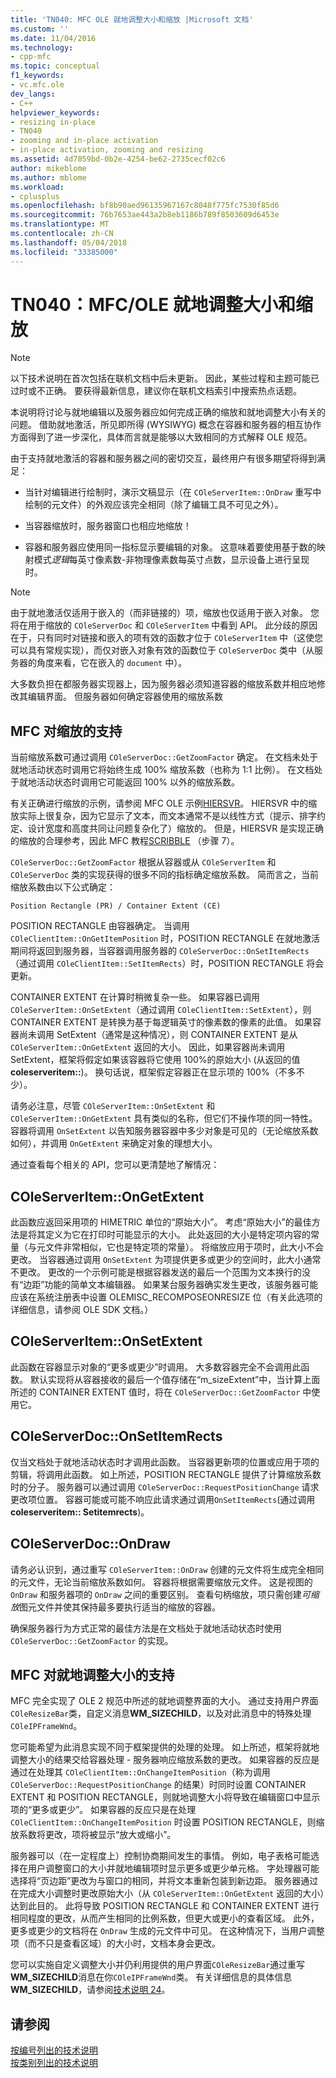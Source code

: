 ```yaml
---
title: 'TN040: MFC OLE 就地调整大小和缩放 |Microsoft 文档'
ms.custom: ''
ms.date: 11/04/2016
ms.technology:
- cpp-mfc
ms.topic: conceptual
f1_keywords:
- vc.mfc.ole
dev_langs:
- C++
helpviewer_keywords:
- resizing in-place
- TN040
- zooming and in-place activation
- in-place activation, zooming and resizing
ms.assetid: 4d7859bd-0b2e-4254-be62-2735cecf02c6
author: mikeblome
ms.author: mblome
ms.workload:
- cplusplus
ms.openlocfilehash: bf8b90aed96135967167c8048f775fc7530f85d6
ms.sourcegitcommit: 76b7653ae443a2b8eb1186b789f8503609d6453e
ms.translationtype: MT
ms.contentlocale: zh-CN
ms.lasthandoff: 05/04/2018
ms.locfileid: "33385000"
---
```

# <a name="tn040-mfcole-in-place-resizing-and-zooming"></a>TN040：MFC/OLE 就地调整大小和缩放
> [!NOTE]
>  以下技术说明在首次包括在联机文档中后未更新。 因此，某些过程和主题可能已过时或不正确。 要获得最新信息，建议你在联机文档索引中搜索热点话题。  
  
 本说明将讨论与就地编辑以及服务器应如何完成正确的缩放和就地调整大小有关的问题。 借助就地激活，所见即所得 (WYSIWYG) 概念在容器和服务器的相互协作方面得到了进一步深化，具体而言就是能够以大致相同的方式解释 OLE 规范。  
  
 由于支持就地激活的容器和服务器之间的密切交互，最终用户有很多期望将得到满足：  
  
-   当针对编辑进行绘制时，演示文稿显示（在 `COleServerItem::OnDraw` 重写中绘制的元文件）的外观应该完全相同（除了编辑工具不可见之外）。  
  
-   当容器缩放时，服务器窗口也相应地缩放！  
  
-   容器和服务器应使用同一指标显示要编辑的对象。 这意味着要使用基于数的映射模式*逻辑*每英寸像素数-非物理像素数每英寸点数，显示设备上进行呈现时。  
  
> [!NOTE]
>  由于就地激活仅适用于嵌入的（而非链接的）项，缩放也仅适用于嵌入对象。 您将在用于缩放的 `COleServerDoc` 和 `COleServerItem` 中看到 API。 此分歧的原因在于，只有同时对链接和嵌入的项有效的函数才位于 `COleServerItem` 中（这使您可以具有常规实现），而仅对嵌入对象有效的函数位于 `COleServerDoc` 类中（从服务器的角度来看，它在嵌入的 `document` 中）。  
  
 大多数负担在都服务器实现器上，因为服务器必须知道容器的缩放系数并相应地修改其编辑界面。 但服务器如何确定容器使用的缩放系数  
  
## <a name="mfc-support-for-zooming"></a>MFC 对缩放的支持  
 当前缩放系数可通过调用 `COleServerDoc::GetZoomFactor` 确定。 在文档未处于就地活动状态时调用它将始终生成 100% 缩放系数（也称为 1:1 比例）。 在文档处于就地活动状态时调用它可能返回 100% 以外的缩放系数。  
  
 有关正确进行缩放的示例，请参阅 MFC OLE 示例[HIERSVR](../visual-cpp-samples.md)。 HIERSVR 中的缩放实际上很复杂，因为它显示了文本，而文本通常不是以线性方式（提示、排字约定、设计宽度和高度共同让问题复杂化了）缩放的。 但是，HIERSVR 是实现正确的缩放的合理参考，因此 MFC 教程[SCRIBBLE](../visual-cpp-samples.md) （步骤 7）。  
  
 `COleServerDoc::GetZoomFactor` 根据从容器或从 `COleServerItem` 和 `COleServerDoc` 类的实现获得的很多不同的指标确定缩放系数。 简而言之，当前缩放系数由以下公式确定：  
  
```  
Position Rectangle (PR) / Container Extent (CE)  
```  
  
 POSITION RECTANGLE 由容器确定。 当调用 `COleClientItem::OnGetItemPosition` 时，POSITION RECTANGLE 在就地激活期间将返回到服务器，当容器调用服务器的 `COleServerDoc::OnSetItemRects`（通过调用 `COleClientItem::SetItemRects`）时，POSITION RECTANGLE 将会更新。  
  
 CONTAINER EXTENT 在计算时稍微复杂一些。 如果容器已调用 `COleServerItem::OnSetExtent`（通过调用 `COleClientItem::SetExtent`），则 CONTAINER EXTENT 是转换为基于每逻辑英寸的像素数的像素的此值。 如果容器尚未调用 SetExtent（通常是这种情况），则 CONTAINER EXTENT 是从 `COleServerItem::OnGetExtent` 返回的大小。 因此，如果容器尚未调用 SetExtent，框架将假定如果该容器将它使用 100%的原始大小 (从返回的值**coleserveritem::**)。 换句话说，框架假定容器正在显示项的 100%（不多不少）。  
  
 请务必注意，尽管 `COleServerItem::OnSetExtent` 和 `COleServerItem::OnGetExtent` 具有类似的名称，但它们不操作项的同一特性。 容器将调用 `OnSetExtent` 以告知服务器容器中多少对象是可见的（无论缩放系数如何），并调用 `OnGetExtent` 来确定对象的理想大小。  
  
 通过查看每个相关的 API，您可以更清楚地了解情况：  
  
## <a name="coleserveritemongetextent"></a>COleServerItem::OnGetExtent  
 此函数应返回采用项的 HIMETRIC 单位的“原始大小”。 考虑“原始大小”的最佳方法是将其定义为它在打印时可能显示的大小。 此处返回的大小是特定项内容的常量（与元文件非常相似，它也是特定项的常量）。 将缩放应用于项时，此大小不会更改。 当容器通过调用 `OnSetExtent` 为项提供更多或更少的空间时，此大小通常不更改。 更改的一个示例可能是根据容器发送的最后一个范围为文本换行的没有“边距”功能的简单文本编辑器。 如果某台服务器确实发生更改，该服务器可能应该在系统注册表中设置 OLEMISC_RECOMPOSEONRESIZE 位（有关此选项的详细信息，请参阅 OLE SDK 文档。）  
  
## <a name="coleserveritemonsetextent"></a>COleServerItem::OnSetExtent  
 此函数在容器显示对象的“更多或更少”时调用。 大多数容器完全不会调用此函数。 默认实现将从容器接收的最后一个值存储在“m_sizeExtent”中，当计算上面所述的 CONTAINER EXTENT 值时，将在 `COleServerDoc::GetZoomFactor` 中使用它。  
  
## <a name="coleserverdoconsetitemrects"></a>COleServerDoc::OnSetItemRects  
 仅当文档处于就地活动状态时才调用此函数。 当容器更新项的位置或应用于项的剪辑，将调用此函数。 如上所述，POSITION RECTANGLE 提供了计算缩放系数时的分子。 服务器可以通过调用 `COleServerDoc::RequestPositionChange` 请求更改项位置。 容器可能或可能不响应此请求通过调用`OnSetItemRects`(通过调用**coleserveritem:: Setitemrects**)。  
  
## <a name="coleserverdocondraw"></a>COleServerDoc::OnDraw  
 请务必认识到，通过重写 `COleServerItem::OnDraw` 创建的元文件将生成完全相同的元文件，无论当前缩放系数如何。 容器将根据需要缩放元文件。 这是视图的 `OnDraw` 和服务器项的 `OnDraw` 之间的重要区别。 查看句柄缩放，项只需创建*可缩放*图元文件并使其保持最多要执行适当的缩放的容器。  
  
 确保服务器行为方式正常的最佳方法是在文档处于就地活动状态时使用 `COleServerDoc::GetZoomFactor` 的实现。  
  
## <a name="mfc-support-for-in-place-resizing"></a>MFC 对就地调整大小的支持  
 MFC 完全实现了 OLE 2 规范中所述的就地调整界面的大小。 通过支持用户界面`COleResizeBar`类，自定义消息**WM_SIZECHILD**，以及对此消息中的特殊处理`COleIPFrameWnd`。  
  
 您可能希望为此消息实现不同于框架提供的处理的处理。 如上所述，框架将就地调整大小的结果交给容器处理 - 服务器响应缩放系数的更改。 如果容器的反应是通过在处理其 `COleClientItem::OnChangeItemPosition`（称为调用 `COleServerDoc::RequestPositionChange` 的结果）时同时设置 CONTAINER EXTENT 和 POSITION RECTANGLE，则就地调整大小将导致在编辑窗口中显示项的“更多或更少”。 如果容器的反应只是在处理 `COleClientItem::OnChangeItemPosition` 时设置 POSITION RECTANGLE，则缩放系数将更改，项将被显示“放大或缩小”。  
  
 服务器可以（在一定程度上）控制协商期间发生的事情。 例如，电子表格可能选择在用户调整窗口的大小并就地编辑项时显示更多或更少单元格。 字处理器可能选择将“页边距”更改为与窗口的相同，并将文本重新包装到新边距。 服务器通过在完成大小调整时更改原始大小（从 `COleServerItem::OnGetExtent` 返回的大小）达到此目的。 此将导致 POSITION RECTANGLE 和 CONTAINER EXTENT 进行相同程度的更改，从而产生相同的比例系数，但更大或更小的查看区域。 此外，更多或更少的文档将在 `OnDraw` 生成的元文件中可见。 在这种情况下，当用户调整项（而不只是查看区域）的大小时，文档本身会更改。  
  
 您可以实施自定义调整大小并仍利用提供的用户界面`COleResizeBar`通过重写**WM_SIZECHILD**消息在你`COleIPFrameWnd`类。 有关详细信息的具体信息**WM_SIZECHILD**，请参阅[技术说明 24](../mfc/tn024-mfc-defined-messages-and-resources.md)。  
  
## <a name="see-also"></a>请参阅  
 [按编号列出的技术说明](../mfc/technical-notes-by-number.md)   
 [按类别列出的技术说明](../mfc/technical-notes-by-category.md)

